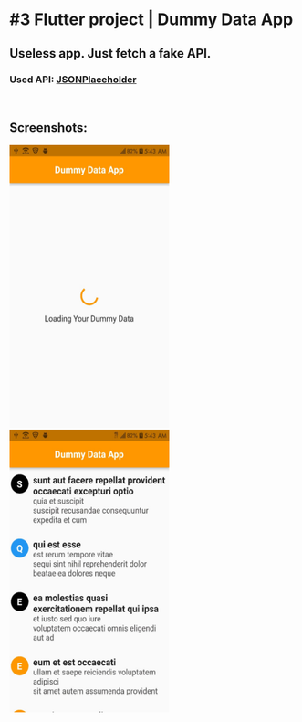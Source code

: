 # \#3 Flutter project | Dummy Data App

<h2>Useless app. Just fetch a fake API.</h2>
<h3>Used API: <a href="https://jsonplaceholder.typicode.com/">JSONPlaceholder</a></h3>
<br>

## Screenshots:
<p float="left">
    <img src="imgs/dummy_app_1.jpeg" width="280" height="495"> 
    <img src="imgs/dummy_app_2.jpeg" width="280" height="495"> 
</p>

